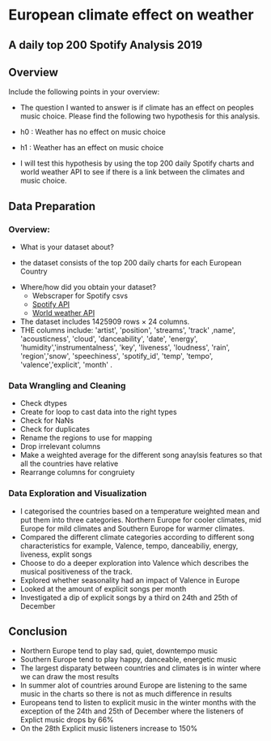 # European climate effect on weather
## A daily top 200 Spotify Analysis 2019


## Overview

Include the following points in your overview:

* The question I wanted to answer is if climate has an effect on peoples music choice. Please find the following two hypothesis for this analysis. 

* h0 : Weather has no effect on music choice 
* h1 : Weather has an effect on music choice 
* I will test this hypothesis by using the top 200 daily Spotify charts and world weather API to see if there is a link between the climates and music choice. 

## Data Preparation

### Overview:

* What is your dataset about?
- the dataset consists of the top 200 daily charts for each European Country 
* Where/how did you obtain your dataset?
	* Webscraper for Spotify csvs
	* [Spotify API](https://developer.spotify.com/documentation/web-api/)
    * [World weather API](https://www.worldweatheronline.com/developer/api/)
* The dataset includes 1425909 rows × 24 columns.
* THE columns include: 'artist', 'position', 'streams', 'track' ,name', 'acousticness', 'cloud', 'danceability', 'date', 'energy', 'humidity','instrumentalness', 'key', 'liveness', 'loudness', 'rain', 'region','snow', 'speechiness', 'spotify_id', 'temp', 'tempo', 'valence','explicit', 'month'
.

### Data Wrangling and Cleaning

* Check dtypes
* Create for loop to cast data into the right types
* Check for NaNs
* Check for duplicates
* Rename the regions to use for mapping
* Drop irrelevant columns
* Make a weighted average for the different song anaylsis features so that all the countries have relative 
* Rearrange columns for congruiety


### Data Exploration and Visualization

* I categorised the countries based on a temperature weighted mean and put them into three categories. Northern Europe for cooler climates, mid Europe for mild climates and Southern Europe for warmer climates.
* Compared the different climate categories according to different song characteristics for example, Valence, tempo, danceabiliy, energy, liveness, explit songs
* Choose to do a deeper exploration into Valence which describes the musical positiveness of the track. 
* Explored whether seasonality had an impact of Valence in Europe
* Looked at the amount of explicit songs per month
* Investigated a dip of explicit songs by a third on 24th and 25th of December




## Conclusion

* Northern Europe tend to play sad, quiet, downtempo music
* Southern Europe tend to play happy, danceable, energetic music 
* The largest disparaty between countries and climates is in winter where we can draw the most results
* In summer alot of countries around Europe are listening to the same music in the charts so there is not as much difference in results
* Europeans tend to listen to explicit music in the winter months with the exception of the 24th and 25th of December where the listeners of Explict music drops by 66%
* On the 28th Explicit music listeners increase to 150% 

